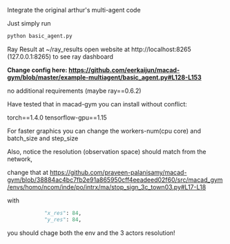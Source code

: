 Integrate the original arthur's multi-agent code

Just simply run

```python
python basic_agent.py
```

Ray Result at ~/ray_results
open website at http://localhost:8265 (127.0.0.1:8265) to see ray dashboard

**Change config here: https://github.com/eerkaijun/macad-gym/blob/master/example-multiagent/basic_agent.py#L128-L153**

no additional requirements
(maybe ray==0.6.2)

Have tested that in macad-gym you can install without conflict:

torch==1.4.0
tensorflow-gpu==1.15


For faster graphics you can change the workers-num(cpu core)
and batch_size and step_size

Also, notice the resolution (observation space) should match from the network,

change that at https://github.com/praveen-palanisamy/macad-gym/blob/38884ac4bc7fb2e91a865950cff4eeadeed02f60/src/macad_gym/envs/homo/ncom/inde/po/intrx/ma/stop_sign_3c_town03.py#L17-L18

with

```python
            "x_res": 84,
            "y_res": 84,

```
you should chage both the env and the 3 actors resolution! 
